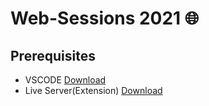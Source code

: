 # Web-Sessions 2021 :globe_with_meridians:

## Prerequisites

- VSCODE [Download](https://code.visualstudio.com/)
- Live Server(Extension) [Download](https://marketplace.visualstudio.com/items?itemName=ritwickdey.LiveServer)

